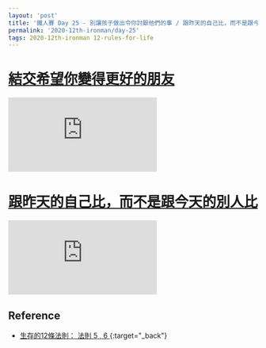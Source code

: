 ```yaml
---
layout: 'post'
title: '鐵人賽 Day 25 - 別讓孩子做出令你討厭他們的事 / 跟昨天的自己比，而不是跟今天的別人比'
permalink: '2020-12th-ironman/day-25'
tags: 2020-12th-ironman 12-rules-for-life
---
```



# [結交希望你變得更好的朋友](https://www.youtube.com/watch?v=-5RCmu-HuTg&start=2242)

<iframe src="https://www.youtube.com/embed/-5RCmu-HuTg?start=2242" frameborder="0" allow="accelerometer; autoplay; clipboard-write; encrypted-media; gyroscope; picture-in-picture" allowfullscreen></iframe>


# [跟昨天的自己比，而不是跟今天的別人比](https://www.youtube.com/watch?v=-5RCmu-HuTg&start=2933)

<iframe src="https://www.youtube.com/embed/-5RCmu-HuTg?start=2933" frameborder="0" allow="accelerometer; autoplay; clipboard-write; encrypted-media; gyroscope; picture-in-picture" allowfullscreen></iframe>


## Reference 

- [生存的12條法則： 法則 5 , 6 ](https://www.books.com.tw/products/E050044364?gclid=Cj0KCQjw8fr7BRDSARIsAK0Qqr7ASwSo_ZJH0Gfd2-PW1TM9H5-_nSNI33SvNuXbVB5PqJbrIqcO7bQaAsHVEALw_wcB){:target="_back"}